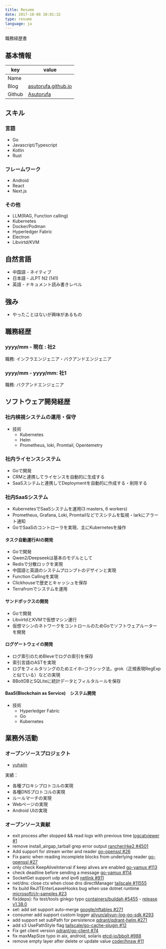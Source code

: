 ```yaml
---
title: Resume
date: 2017-10-08 10:01:32
type: resume
language: ja
---
```


職務経歴書

## 基本情報

|key|value|
|---|-----|
|Name||
|Blog|[asutorufa.github.io](https://asutorufa.github.io/)|
|Github|[Asutorufa](https://github.com/Asutorufa)|

## スキル

### 言語

- Go
- Javascript/Typescript
- Kotlin
- Rust

### フレームワーク

- Android
- React
- Next.js

### その他

- LLM(RAG, Function calling)
- Kubernetes
- Docker/Podman
- Hyperledger Fabric
- Electron
- Libvirtd/KVM

## 自然言語

- 中国語 - ネイティブ
- 日本語 - JLPT N2 (141)
- 英語 - ドキュメント読み書きレベル

## 強み

- やったことはないが興味があるもの

## 職務経歴

### yyyy/mm - 現在 : 社2

職務: インフラエンジェニア・バクアンドエンジェニア

### yyyy/mm - yyyy/mm: 社1

職務: バクアンドエンジェニア

## ソフトウェア開発経歴

### 社内検視システムの運用・保守

- 技術
  - Kubernetes
  - Helm
  - Prometheus, loki, Promtail, Opentemetry

### 社内ライセンスシステム

- Goで開発
- CRMと連携してライセンスを自動的に生成する
- SaaSスシテムと連携してDeploymentを自動的に作成する・削除する

### 社内SaaSシステム

- KubernetesでSaaSシステムを運用(3 masters, 6 workers)
- Prometheus, Grafana, Loki, Promtailなどでスシテムを監視・larkにアラート通知
- GoでSaaSのコントローラを実現、主にKubernetesを操作

#### タスク自動運行AIの開発

- Goで開発
- Qwen2/Deepseekは基本のモデルとして
- Redisで分散ロックを実現
- 中国語と英語のシステムプロンプトのデザインと実現
- Function Callingを実現
- Clickhouseで歴史とキャッシュを保存
- Terrafromでシステムを運用

#### サンドボックスの開発

- Goで開発
- LibvirtdとKVMで仮想マシン運行
- 仮想マシンのネトワークをコントロールのためGoでソフトウェアルーターを開発

#### ログゲートウェイの開発

- ログ索引のためBleveでログの索引を保存
- 索引言語のASTを実現
- ログをフィルタリングのためエイホ–コラシック法，grok（正規表現RegExpと似ている）などの実現
- BBoltDBとSQLiteに統計データとフィルタルールを保存

#### BaaS(Blockchain as Service)　システム開発

- 技術
  - Hyperledger Fabric
  - Go
  - Kubernetes

## 業務外活動

### オープンソースプロジェクト

- [yuhaiin](https://github.com/yuhaiin)

実績：

- 各種プロキシプロトコルの実現
- 各種DNSプロトコルの実現
- ルールマーチの実現
- Webページの実現
- Android UIの実現

### オープンソース貢献

- exit process after stopped && read logs with previous time [logcatviewer #1](https://github.com/kyze8439690/logcatviewer/pull/1)
- remove install_airgap_tarball grep error output [rancher/rke2 #4501](https://github.com/rancher/rke2/pull/4501)
- Add support for stream writer and reader [go-openssl #26](https://github.com/Luzifer/go-openssl/pull/26)
- Fix panic when reading incomplete blocks from underlying reader [go-openssl #27](https://github.com/Luzifer/go-openssl/pull/27)
- only check KeepAliveInterval if keep alives are enabled [go-yamux #113](https://github.com/libp2p/go-yamux/pull/113)
- check deadline before sending a message [go-yamux #114](https://github.com/libp2p/go-yamux/pull/114)
- SocketGet support udp and ipv6 [netlink #911](https://github.com/vishvananda/netlink/pull/911)
- net/dns: close ctx when close dns directManager [tailscale #11555](https://github.com/tailscale/tailscale/pull/11555)
- fix build ReJITEnterLeaveHooks bug when use dotnet runtime [microsoft/clr-samples #23](https://github.com/microsoft/clr-samples/pull/23)
- fix(deps): fix test/tools ginkgo typo [containers/buildah #5455](https://github.com/containers/buildah/pull/5455) - [release v1.38.0](https://github.com/containers/buildah/releases/tag/v1.38.0)
- set: add set support auto-merge [google/nftables #271](https://github.com/google/nftables/pull/271)
- consumer add support custom logger [aliyun/aliyun-log-go-sdk #293](https://github.com/aliyun/aliyun-log-go-sdk/pull/293)
- add support set subPath for persistence [qdrant/qdrant-helm #271](https://github.com/qdrant/qdrant-helm/pull/271)
- add s3 UsePathStyle flag [tailscale/go-cache-plugin #12](https://github.com/tailscale/go-cache-plugin/pull/12)
- Fix get client version [qdrant/go-client #74](https://github.com/qdrant/go-client/pull/74)
- fix maxMapSize typo in aix, android, solaris [etcd-io/bbolt #988](https://github.com/etcd-io/bbolt/pull/988)
- remove empty layer after delete or update value [coder/hnsw #11](https://github.com/coder/hnsw/pull/11)
